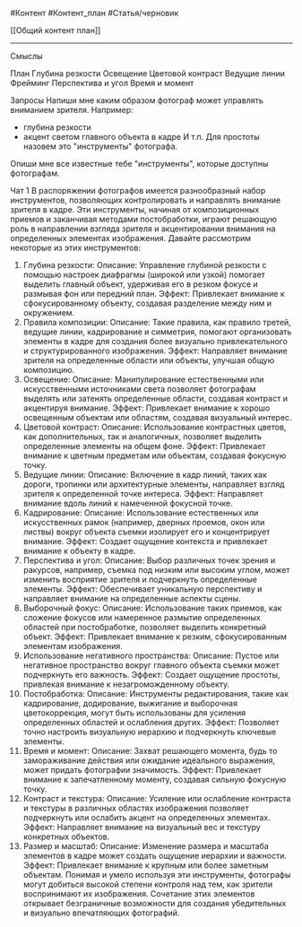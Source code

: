 #Контент #Контент_план #Статья/черновик 

[[Общий контент план]]
_______
Смыслы




План
Глубина резкости
Освещение
Цветовой контраст
Ведущие линии
Фрейминг
Перспектива и угол
Время и момент






Запросы
Напиши мне каким образом фотограф может управлять вниманием зрителя. 
Например:
- глубина резкости
- акцент светом главного объекта в кадре
И т.п.
Для простоты назовем это "инструменты" фотографа.

Опиши мне все известные тебе "инструменты", которые доступны фотографам.

Чат 1
В распоряжении фотографов имеется разнообразный набор инструментов, позволяющих контролировать и направлять внимание зрителя в кадре. Эти инструменты, начиная от композиционных приемов и заканчивая методами постобработки, играют решающую роль в направлении взгляда зрителя и акцентировании внимания на определенных элементах изображения. Давайте рассмотрим некоторые из этих инструментов:

1. Глубина резкости:
Описание: Управление глубиной резкости с помощью настроек диафрагмы (широкой или узкой) помогает выделить главный объект, удерживая его в резком фокусе и размывая фон или передний план.
Эффект: Привлекает внимание к сфокусированному объекту, создавая разделение между ним и окружением.
2. Правила композиции:
Описание: Такие правила, как правило третей, ведущие линии, кадрирование и симметрия, помогают организовать элементы в кадре для создания более визуально привлекательного и структурированного изображения.
Эффект: Направляет внимание зрителя на определенные области или объекты, улучшая общую композицию.
3. Освещение:
Описание: Манипулирование естественными или искусственными источниками света позволяет фотографам выделять или затенять определенные области, создавая контраст и акцентируя внимание.
Эффект: Привлекает внимание к хорошо освещенным объектам или областям, создавая визуальный интерес.
4. Цветовой контраст:
Описание: Использование контрастных цветов, как дополнительных, так и аналогичных, позволяет выделить определенные элементы на общем фоне.
Эффект: Привлекает внимание к цветным предметам или объектам, создавая фокусную точку.
5. Ведущие линии:
Описание: Включение в кадр линий, таких как дороги, тропинки или архитектурные элементы, направляет взгляд зрителя к определенной точке интереса.
Эффект: Направляет внимание вдоль линий к намеченной фокусной точке.
6. Кадрирование:
Описание: Использование естественных или искусственных рамок (например, дверных проемов, окон или листвы) вокруг объекта съемки изолирует его и концентрирует внимание.
Эффект: Создает ощущение контекста и привлекает внимание к объекту в кадре.
7. Перспектива и угол:
Описание: Выбор различных точек зрения и ракурсов, например, съемка под низким или высоким углом, может изменить восприятие зрителя и подчеркнуть определенные элементы.
Эффект: Обеспечивает уникальную перспективу и направляет внимание на определенные аспекты сцены.
8. Выборочный фокус:
Описание: Использование таких приемов, как сложение фокусов или намеренное размытие определенных областей при постобработке, позволяет выделить конкретный объект.
Эффект: Привлекает внимание к резким, сфокусированным элементам изображения.
9. Использование негативного пространства:
Описание: Пустое или негативное пространство вокруг главного объекта съемки может подчеркнуть его важность.
Эффект: Создает ощущение простоты, привлекая внимание к незагроможденному объекту.
10. Постобработка:
Описание: Инструменты редактирования, такие как кадрирование, додирование, выжигание и выборочная цветокоррекция, могут быть использованы для усиления определенных областей и ослабления других.
Эффект: Позволяет точно настроить визуальную иерархию и подчеркнуть ключевые элементы.
11. Время и момент:
Описание: Захват решающего момента, будь то замораживание действия или ожидание идеального выражения, может придать фотографии значимость.
Эффект: Привлекает внимание к запечатленному моменту, создавая сильную фокусную точку.
12. Контраст и текстура:
Описание: Усиление или ослабление контраста и текстуры в различных областях изображения позволяет подчеркнуть или ослабить акцент на определенных элементах.
Эффект: Направляет внимание на визуальный вес и текстуру конкретных объектов.
13. Размер и масштаб:
Описание: Изменение размера и масштаба элементов в кадре может создать ощущение иерархии и важности.
Эффект: Привлекает внимание к крупным или более заметным объектам.
Понимая и умело используя эти инструменты, фотографы могут добиться высокой степени контроля над тем, как зрители воспринимают их изображения. Сочетание этих элементов открывает безграничные возможности для создания убедительных и визуально впечатляющих фотографий.




